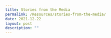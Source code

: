```yaml
---
title: Stories from the Media
permalink: /Resources/stories-from-the-media/
date: 2021-12-22
layout: post
description: ""
---
```


